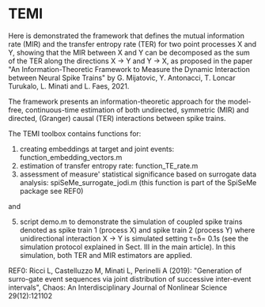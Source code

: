 # TEMI


Here is demonstrated the framework that defines the mutual information rate (MIR) and the transfer entropy rate (TER) for two point processes X and Y, showing that the MIR between X and Y can be decomposed as the sum of the TER along the directions X → Y and Y → X, as proposed in the paper "An Information-Theoretic Framework to Measure the Dynamic Interaction between Neural Spike Trains" by G. Mijatovic, Y. Antonacci, T. Loncar Turukalo, L. Minati and L. Faes, 2021. 

The framework presents an information-theoretic approach for the model-free, continuous-time estimation of both undirected, symmetric (MIR) and directed, (Granger) causal (TER) interactions between spike trains.

The TEMI toolbox contains functions for:

1. creating embeddings at target and joint events: function_embedding_vectors.m
2. estimation of transfer entropy rate: function_TE_rate.m
4. assessment of measure' statistical significance based on surrogate data analysis: spiSeMe_surrogate_jodi.m (this function is part of the SpiSeMe package see REF0)

and 

5. script demo.m to demonstrate the simulation of coupled spike trains denoted as spike train 1 (process X) and spike train 2 (process Y) where unidirectional interaction X → Y is simulated setting τ=δ= 0.1s (see the simulation protocol explained in Sect. III in the main article). In this simulation, both TER and MIR estimators are applied.

REF0: Ricci L, Castelluzzo M, Minati L, Perinelli A  (2019): "Generation  of  surro-gate event sequences via joint distribution of successive inter-event intervals", Chaos: An Interdisciplinary Journal of Nonlinear Science 29(12):121102
